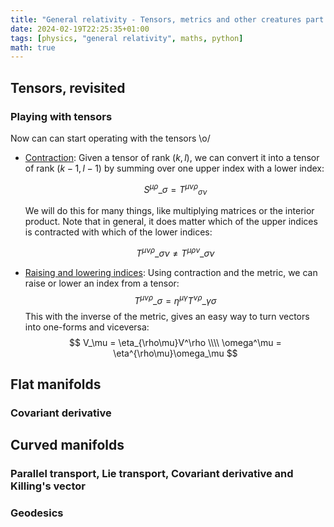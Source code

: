 ```yaml
---
title: "General relativity - Tensors, metrics and other creatures part II"
date: 2024-02-19T22:25:35+01:00
tags: [physics, "general relativity", maths, python]
math: true
---
```


## Tensors, revisited

### Playing with tensors

Now can can start operating with the tensors \o/

- [Contraction](https://en.wikipedia.org/wiki/Tensor_contraction): Given a
  tensor of rank $(k, l)$, we can convert it into a tensor of rank $(k-1, l-1)$
  by summing over one upper index with a lower index:

  $$
  {S^{\mu\rho}}\_{\sigma} = {T^{\mu\nu\rho}}_{\sigma\nu}
  $$

  We will do this for many things, like multiplying matrices or the interior
  product. Note that in general, it does matter which of the upper indices is
  contracted with which of the lower indices:

  $$
  {T^{\mu\nu\rho}}\_{\sigma\nu} \neq {T^{\mu\rho\nu}}\_{\sigma\nu}
  $$

- [Raising and lowering indices](https://en.wikipedia.org/wiki/Raising_and_lowering_indices):
  Using contraction and the metric, we can raise or lower an index from a
  tensor:
  $$
  {T^{\mu\nu\rho}}\_{\sigma} = {\eta^{\mu\gamma}}{T^{\nu\rho}}\_{\gamma\sigma}
  $$
  This with the inverse of the metric, gives an easy way to turn vectors into
  one-forms and viceversa:
  $$
    V_\mu = \eta_{\rho\mu}V^\rho \\\\
    \omega^\mu = \eta^{\rho\mu}\omega_\mu
  $$

## Flat manifolds

### Covariant derivative

## Curved manifolds

### Parallel transport, Lie transport, Covariant derivative and Killing's vector

### Geodesics
